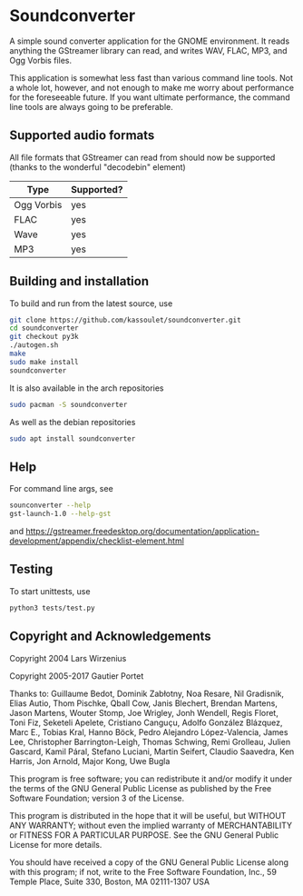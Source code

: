# Soundconverter

A simple sound converter application for the GNOME environment. It reads
anything the GStreamer library can read, and writes WAV, FLAC, MP3, and
Ogg Vorbis files.

This application is somewhat less fast than various command line tools.
Not a whole lot, however, and not enough to make me worry about
performance for the foreseeable future. If you want ultimate
performance, the command line tools are always going to be preferable.

## Supported audio formats

All file formats that GStreamer can read from should now be supported
(thanks to the wonderful "decodebin" element)

| Type       | Supported? |
| ---------- | ---------- |
| Ogg Vorbis | yes        |
| FLAC       | yes        |
| Wave       | yes        |
| MP3        | yes        |

## Building and installation

To build and run from the latest source, use

```bash
git clone https://github.com/kassoulet/soundconverter.git
cd soundconverter
git checkout py3k
./autogen.sh
make
sudo make install
soundconverter
```

It is also available in the arch repositories

```bash
sudo pacman -S soundconverter
```

As well as the debian repositories

```bash
sudo apt install soundconverter
```

## Help

For command line args, see

```bash
sounconverter --help
gst-launch-1.0 --help-gst
```

and https://gstreamer.freedesktop.org/documentation/application-development/appendix/checklist-element.html

## Testing

To start unittests, use

```bash
python3 tests/test.py
```

## Copyright and Acknowledgements

Copyright 2004 Lars Wirzenius

Copyright 2005-2017 Gautier Portet

Thanks to: Guillaume Bedot, Dominik Zabłotny, Noa Resare, Nil Gradisnik, Elias Autio, Thom Pischke, Qball Cow, Janis Blechert, Brendan Martens, Jason Martens, Wouter Stomp, Joe Wrigley, Jonh Wendell, Regis Floret, Toni Fiz, Seketeli Apelete, Cristiano Canguçu, Adolfo González Blázquez, Marc E., Tobias Kral, Hanno Böck, Pedro Alejandro López-Valencia, James Lee, Christopher Barrington-Leigh, Thomas Schwing, Remi Grolleau, Julien Gascard, Kamil Páral, Stefano Luciani, Martin Seifert, Claudio Saavedra, Ken Harris, Jon Arnold, Major Kong, Uwe Bugla


This program is free software; you can redistribute it and/or modify it
under the terms of the GNU General Public License as published by the
Free Software Foundation; version 3 of the License.

This program is distributed in the hope that it will be useful, but
WITHOUT ANY WARRANTY; without even the implied warranty of
MERCHANTABILITY or FITNESS FOR A PARTICULAR PURPOSE. See the GNU General
Public License for more details.

You should have received a copy of the GNU General Public License along
with this program; if not, write to the Free Software Foundation, Inc.,
59 Temple Place, Suite 330, Boston, MA 02111-1307 USA

